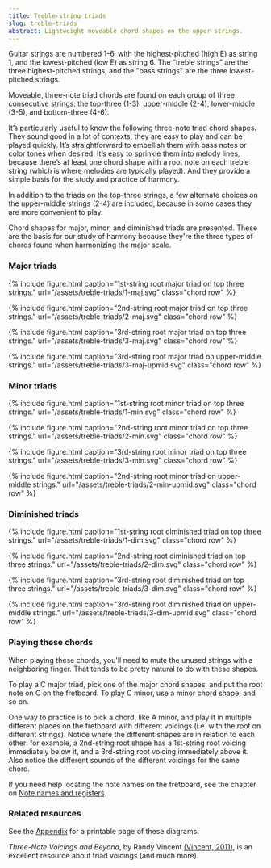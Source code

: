 ```yaml
---
title: Treble-string triads
slug: treble-triads
abstract: Lightweight moveable chord shapes on the upper strings.
---
```


Guitar strings are numbered 1-6, 
with the highest-pitched (high E) as string 1,
and the lowest-pitched (low E) as string 6. 
The “treble strings” are the three highest-pitched strings,
and the "bass strings" are the three lowest-pitched strings.

Moveable, three-note triad chords are found on each group of three consecutive strings:
the top-three (1-3),
upper-middle (2-4),
lower-middle (3-5),
and bottom-three (4-6). 

It’s particularly useful to know the following three-note triad chord shapes.
They sound good in a lot of contexts, 
they are easy to play and can be played quickly. 
It’s straightforward to embellish them with bass notes or color tones when desired. 
It’s easy to sprinkle them into melody lines,
because there’s at least one chord shape with a root note on each treble string (which is where melodies are typically played).
And they provide a simple basis for the study and practice of harmony.

In addition to the triads on the top-three strings, 
a few alternate choices on the upper-middle strings (2-4) are included, 
because in some cases they are more convenient to play. 

Chord shapes for major, minor, and diminished triads are presented. 
These are the basis for our study of harmony because they're the three types of chords found when harmonizing the major scale. 

### Major triads

{% include figure.html 
    caption="1st-string root major triad on top three strings." 
    url="/assets/treble-triads/1-maj.svg" 
    class="chord row" 
%}

{% include figure.html 
    caption="2nd-string root major triad on top three strings." 
    url="/assets/treble-triads/2-maj.svg" 
    class="chord row" 
%}

{% include figure.html 
    caption="3rd-string root major triad on top three strings." 
    url="/assets/treble-triads/3-maj.svg" 
    class="chord row" 
%}

{% include figure.html 
    caption="3rd-string root major triad on upper-middle strings." 
    url="/assets/treble-triads/3-maj-upmid.svg" 
    class="chord row" 
%}

### Minor triads

{% include figure.html 
    caption="1st-string root minor triad on top three strings." 
    url="/assets/treble-triads/1-min.svg" 
    class="chord row" 
%}

{% include figure.html 
    caption="2nd-string root minor triad on top three strings." 
    url="/assets/treble-triads/2-min.svg" 
    class="chord row" 
%}

{% include figure.html 
    caption="3rd-string root minor triad on top three strings." 
    url="/assets/treble-triads/3-min.svg" 
    class="chord row" 
%}

{% include figure.html 
    caption="2nd-string root minor triad on upper-middle strings." 
    url="/assets/treble-triads/2-min-upmid.svg" 
    class="chord row" 
%}


### Diminished triads


{% include figure.html 
    caption="1st-string root diminished triad on top three strings." 
    url="/assets/treble-triads/1-dim.svg" 
    class="chord row" 
%}

{% include figure.html 
    caption="2nd-string root diminished triad on top three strings." 
    url="/assets/treble-triads/2-dim.svg" 
    class="chord row" 
%}

{% include figure.html 
    caption="3rd-string root diminished triad on top three strings." 
    url="/assets/treble-triads/3-dim.svg" 
    class="chord row" 
%}

{% include figure.html 
    caption="3rd-string root diminished triad on upper-middle strings." 
    url="/assets/treble-triads/3-dim-upmid.svg" 
    class="chord row" 
%}

### Playing these chords

When playing these chords, 
you'll need to mute the unused strings with a neighboring finger.
That tends to be pretty natural to do with these shapes.

To play a C major triad,
pick one of the major chord shapes,
and put the root note on C on the fretboard.
To play C minor,
use a minor chord shape,
and so on.

One way to practice is to pick a chord,
like A minor,
and play it in multiple different places on the fretboard with different voicings 
(i.e. with the root on different strings).
Notice where the different shapes are in relation to each other:
for example, a 2nd-string root shape has a 1st-string root voicing immediately below it,
and a 3rd-string root voicing immediately above it.
Also notice the different sounds of the different voicings for the same chord.

If you need help locating the note names on the fretboard,
see the chapter on [Note names and registers](note-names).


### Related resources

See the [Appendix](appendix-diagrams) for a printable page of these diagrams. 

_Three-Note Voicings and Beyond_, by Randy Vincent [(Vincent, 2011)](references#vincent-2011), 
is an excellent resource about triad voicings (and much more). 
